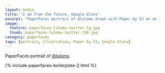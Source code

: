 ```yaml
---
layout: media
title: "I am from the future, Google Glass"
excerpt: "PaperFaces portrait of @lulomx drawn with Paper by 53 on an iPad."
image: 
  feature: paperfaces-lulomx-twitter-lg.jpg
  thumb: paperfaces-lulomx-twitter-150.jpg
category: paperfaces
tags: [portrait, illustration, Paper by 53, Google Glass]
---
```


PaperFaces portrait of [@lulomx](http://twitter.com/lulomx).

{% include paperfaces-boilerplate-2.html %}
